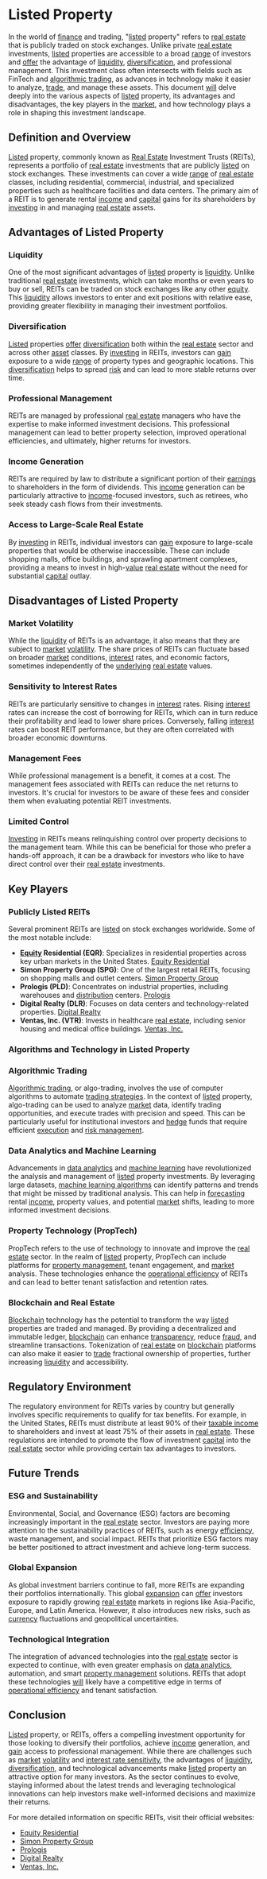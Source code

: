 # Listed Property

In the world of [finance](../f/finance.md) and trading, "[listed](../l/listed.md) property" refers to [real estate](../r/real_estate.md) that is publicly traded on stock exchanges. Unlike private [real estate](../r/real_estate.md) investments, [listed](../l/listed.md) properties are accessible to a broad [range](../r/range.md) of investors and [offer](../o/offer.md) the advantage of [liquidity](../l/liquidity.md), [diversification](../d/diversification.md), and professional management. This investment class often intersects with fields such as FinTech and [algorithmic trading](../a/accountability.md), as advances in technology make it easier to analyze, [trade](../t/trade.md), and manage these assets. This document [will](../w/will.md) delve deeply into the various aspects of [listed](../l/listed.md) property, its advantages and disadvantages, the key players in the [market](../m/market.md), and how technology plays a role in shaping this investment landscape.

## Definition and Overview
[Listed](../l/listed.md) property, commonly known as [Real Estate](../r/real_estate.md) Investment Trusts (REITs), represents a portfolio of [real estate](../r/real_estate.md) investments that are publicly [listed](../l/listed.md) on stock exchanges. These investments can cover a wide [range](../r/range.md) of [real estate](../r/real_estate.md) classes, including residential, commercial, industrial, and specialized properties such as healthcare facilities and data centers. The primary aim of a REIT is to generate rental [income](../i/income.md) and [capital](../c/capital.md) gains for its shareholders by [investing](../i/investing.md) in and managing [real estate](../r/real_estate.md) assets.

## Advantages of Listed Property

### Liquidity
One of the most significant advantages of [listed](../l/listed.md) property is [liquidity](../l/liquidity.md). Unlike traditional [real estate](../r/real_estate.md) investments, which can take months or even years to buy or sell, REITs can be traded on stock exchanges like any other [equity](../e/equity.md). This [liquidity](../l/liquidity.md) allows investors to enter and exit positions with relative ease, providing greater flexibility in managing their investment portfolios.

### Diversification
[Listed](../l/listed.md) properties [offer](../o/offer.md) [diversification](../d/diversification.md) both within the [real estate](../r/real_estate.md) sector and across other [asset](../a/asset.md) classes. By [investing](../i/investing.md) in REITs, investors can [gain](../g/gain.md) exposure to a wide [range](../r/range.md) of property types and geographic locations. This [diversification](../d/diversification.md) helps to spread [risk](../r/risk.md) and can lead to more stable returns over time.

### Professional Management
REITs are managed by professional [real estate](../r/real_estate.md) managers who have the expertise to make informed investment decisions. This professional management can lead to better property selection, improved operational efficiencies, and ultimately, higher returns for investors.

### Income Generation
REITs are required by law to distribute a significant portion of their [earnings](../e/earnings.md) to shareholders in the form of dividends. This [income](../i/income.md) generation can be particularly attractive to [income](../i/income.md)-focused investors, such as retirees, who seek steady cash flows from their investments.

### Access to Large-Scale Real Estate
By [investing](../i/investing.md) in REITs, individual investors can [gain](../g/gain.md) exposure to large-scale properties that would be otherwise inaccessible. These can include shopping malls, office buildings, and sprawling apartment complexes, providing a means to invest in high-[value](../v/value.md) [real estate](../r/real_estate.md) without the need for substantial [capital](../c/capital.md) outlay.

## Disadvantages of Listed Property

### Market Volatility
While the [liquidity](../l/liquidity.md) of REITs is an advantage, it also means that they are subject to [market](../m/market.md) [volatility](../v/volatility.md). The share prices of REITs can fluctuate based on broader [market](../m/market.md) conditions, [interest](../i/interest.md) rates, and economic factors, sometimes independently of the [underlying](../u/underlying.md) [real estate](../r/real_estate.md) values.

### Sensitivity to Interest Rates
REITs are particularly sensitive to changes in [interest](../i/interest.md) rates. Rising [interest](../i/interest.md) rates can increase the cost of borrowing for REITs, which can in turn reduce their profitability and lead to lower share prices. Conversely, falling [interest](../i/interest.md) rates can boost REIT performance, but they are often correlated with broader economic downturns.

### Management Fees
While professional management is a benefit, it comes at a cost. The management fees associated with REITs can reduce the net returns to investors. It's crucial for investors to be aware of these fees and consider them when evaluating potential REIT investments.

### Limited Control
[Investing](../i/investing.md) in REITs means relinquishing control over property decisions to the management team. While this can be beneficial for those who prefer a hands-off approach, it can be a drawback for investors who like to have direct control over their [real estate](../r/real_estate.md) investments.

## Key Players

### Publicly Listed REITs
Several prominent REITs are [listed](../l/listed.md) on stock exchanges worldwide. Some of the most notable include:

- **[Equity](../e/equity.md) Residential (EQR)**: Specializes in residential properties across key urban markets in the United States. [Equity Residential](https://www.equityapartments.com/)
- **Simon Property Group (SPG)**: One of the largest retail REITs, focusing on shopping malls and outlet centers. [Simon Property Group](https://www.simon.com/)
- **Prologis (PLD)**: Concentrates on industrial properties, including warehouses and [distribution](../d/distribution.md) centers. [Prologis](https://www.prologis.com/)
- **Digital Realty (DLR)**: Focuses on data centers and technology-related properties. [Digital Realty](https://www.digitalrealty.com/)
- **Ventas, Inc. (VTR)**: Invests in healthcare [real estate](../r/real_estate.md), including senior housing and medical office buildings. [Ventas, Inc.](https://www.ventasreit.com/)

### Algorithms and Technology in Listed Property

### Algorithmic Trading
[Algorithmic trading](../a/accountability.md), or algo-trading, involves the use of computer algorithms to automate [trading strategies](../t/trading_strategies.md). In the context of [listed](../l/listed.md) property, algo-trading can be used to analyze [market](../m/market.md) data, identify trading opportunities, and execute trades with precision and speed. This can be particularly useful for institutional investors and [hedge](../h/hedge.md) funds that require efficient [execution](../e/execution.md) and [risk management](../r/risk_management.md).

### Data Analytics and Machine Learning
Advancements in [data analytics](../d/data_analytics.md) and [machine learning](../m/machine_learning.md) have revolutionized the analysis and management of [listed](../l/listed.md) property investments. By leveraging large datasets, [machine learning algorithms](../m/machine_learning_algorithms_in_trading.md) can identify patterns and trends that might be missed by traditional analysis. This can help in [forecasting](../f/forecasting.md) rental [income](../i/income.md), property values, and potential [market](../m/market.md) shifts, leading to more informed investment decisions.

### Property Technology (PropTech)
PropTech refers to the use of technology to innovate and improve the [real estate](../r/real_estate.md) sector. In the realm of [listed](../l/listed.md) property, PropTech can include platforms for [property management](../p/property_management.md), tenant engagement, and [market](../m/market.md) analysis. These technologies enhance the [operational efficiency](../o/operational_efficiency_in_trading.md) of REITs and can lead to better tenant satisfaction and retention rates.

### Blockchain and Real Estate
[Blockchain](../b/blockchain_in_trading.md) technology has the potential to transform the way [listed](../l/listed.md) properties are traded and managed. By providing a decentralized and immutable ledger, [blockchain](../b/blockchain_in_trading.md) can enhance [transparency](../t/transparency.md), reduce [fraud](../f/fraud.md), and streamline transactions. Tokenization of [real estate](../r/real_estate.md) on [blockchain](../b/blockchain_in_trading.md) platforms can also make it easier to [trade](../t/trade.md) fractional ownership of properties, further increasing [liquidity](../l/liquidity.md) and accessibility.

## Regulatory Environment
The regulatory environment for REITs varies by country but generally involves specific requirements to qualify for tax benefits. For example, in the United States, REITs must distribute at least 90% of their [taxable income](../t/taxable_income.md) to shareholders and invest at least 75% of their assets in [real estate](../r/real_estate.md). These regulations are intended to promote the flow of investment [capital](../c/capital.md) into the [real estate](../r/real_estate.md) sector while providing certain tax advantages to investors.

## Future Trends

### ESG and Sustainability
Environmental, Social, and Governance (ESG) factors are becoming increasingly important in the [real estate](../r/real_estate.md) sector. Investors are paying more attention to the sustainability practices of REITs, such as energy [efficiency](../e/efficiency.md), waste management, and social impact. REITs that prioritize ESG factors may be better positioned to attract investment and achieve long-term success.

### Global Expansion
As global investment barriers continue to fall, more REITs are expanding their portfolios internationally. This global [expansion](../e/expansion.md) can [offer](../o/offer.md) investors exposure to rapidly growing [real estate](../r/real_estate.md) markets in regions like Asia-Pacific, Europe, and Latin America. However, it also introduces new risks, such as [currency](../c/currency.md) fluctuations and geopolitical uncertainties.

### Technological Integration
The integration of advanced technologies into the [real estate](../r/real_estate.md) sector is expected to continue, with even greater emphasis on [data analytics](../d/data_analytics.md), automation, and smart [property management](../p/property_management.md) solutions. REITs that adopt these technologies [will](../w/will.md) likely have a competitive edge in terms of [operational efficiency](../o/operational_efficiency_in_trading.md) and tenant satisfaction.

## Conclusion
[Listed](../l/listed.md) property, or REITs, offers a compelling investment opportunity for those looking to diversify their portfolios, achieve [income](../i/income.md) generation, and [gain](../g/gain.md) access to professional management. While there are challenges such as [market](../m/market.md) [volatility](../v/volatility.md) and [interest rate sensitivity](../i/interest_rate_sensitivity.md), the advantages of [liquidity](../l/liquidity.md), [diversification](../d/diversification.md), and technological advancements make [listed](../l/listed.md) property an attractive option for many investors. As the sector continues to evolve, staying informed about the latest trends and leveraging technological innovations can help investors make well-informed decisions and maximize their returns.

For more detailed information on specific REITs, visit their official websites:
- [Equity Residential](https://www.equityapartments.com/)
- [Simon Property Group](https://www.simon.com/)
- [Prologis](https://www.prologis.com/)
- [Digital Realty](https://www.digitalrealty.com/)
- [Ventas, Inc.](https://www.ventasreit.com/)